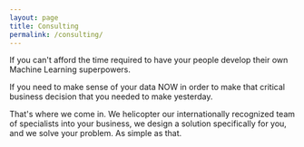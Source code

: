 ```yaml
---
layout: page
title: Consulting
permalink: /consulting/
---
```


If you can't afford the time required to have your people develop their own Machine Learning superpowers.

If you need to make sense of your data NOW in order to make that critical business decision that you needed to make yesterday.

That's where we come in. We helicopter our internationally recognized team of specialists into your business, we design a solution specifically for you, and we solve your problem. As simple as that.
